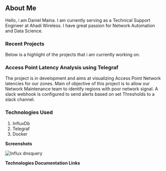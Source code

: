 ## About Me

Hello, i am Daniel Maina. I am currently serving as a Technical Support Engineer at Ahadi Wireless.
I have great passion for Network Automation and Data Science.

### Recent Projects

Below is a highlight of the projects that i am currently working on.

### Access Point Latency Analysis using Telegraf
The project is in development and aims at visualizing Access Point Network latencies for our zones. Main of objective of this project
 is to allow our Network Maintenance team to identify regions with poor network signal.
A slack webhook is configured to send alerts based on set Thresholds to a slack channel. 


### Technologies Used
1. InfluxDb
2. Telegraf
3. Docker

**Screenshots**

![Influx dnsquery](https://storage.googleapis.com/staging.slack-286515.appspot.com/git/Screenshot%20from%202021-07-16%2011-03-20.png)

**Technologies Documentation Links** 


